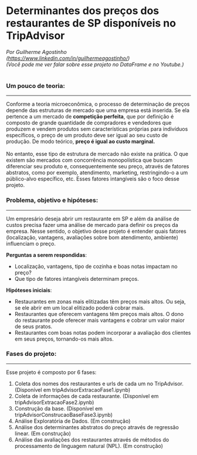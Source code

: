 # Determinantes dos preços dos restaurantes de SP disponíveis no TripAdvisor
*Por Guilherme Agostinho (https://www.linkedin.com/in/guilhermeagostinho/)*
<br>
*(Você pode me ver falar sobre esse projeto no DataFrame e no Youtube.)*
<br>
<br>
### Um pouco de teoria:
***
Conforme a teoria microeconômica, o processo de determinação de preços depende das estruturas de mercado que uma empresa está inserida. Se ela pertence a um mercado de **competição perfeita**, que por definição é composto de grande quantidade de compradores e vendedores que produzem e vendem produtos sem características próprias para indivíduos específicos, o preço de um produto deve ser igual ao seu custo de produção. De modo teórico, **preço é igual ao custo marginal.**
<br><br>
No entanto, esse tipo de estrutura de mercado não existe na prática. O que existem são mercados com concorrência monopolística que buscam diferenciar seu produto e, consequentemente seu preço, através de fatores abstratos, como por exemplo, atendimento, marketing, restringindo-o a um público-alvo específico, etc. Esses fatores intangíveis são o foco desse projeto.

### Problema, objetivo e hipóteses:
***
Um empresário deseja abrir um restaurante em SP e além da análise de custos precisa fazer uma análise de mercado para definir os preços da empresa. Nesse sentido, o objetivo desse projeto é entender quais fatores (localização, vantagens, avaliações sobre bom atendimento, ambiente) influenciam o preço.

**Perguntas a serem respondidas**:
- Localização, vantagens, tipo de cozinha e boas notas impactam no preço?
- Que tipo de fatores intangíveis determinam preços.

**Hipóteses iniciais**:
- Restaurantes em zonas mais elitizadas têm preços mais altos. Ou seja, se ele abrir em um local elitizado poderá cobrar mais.
- Restaurantes que oferecem vantagens têm preços mais altos. O dono do restaurante pode oferecer mais vantagens e cobrar um valor maior de seus pratos.
- Restaurantes com boas notas podem incorporar a avaliação dos clientes em seus preços, tornando-os mais altos.

### Fases do projeto:
***
Esse projeto é composto por 6 fases:
1. Coleta dos nomes dos restaurantes e urls de cada um no TripAdvisor. (Disponível em tripAdvisorExtracaoFase1.ipynb)
2. Coleta de informações de cada restaurante. (Disponível em tripAdvisorExtracaoFase2.ipynb)
3. Construção da base. (Disponível em tripAdvisorConstrucaoBaseFase3.ipynb)
4. Análise Exploratória de Dados. (Em construção)
5. Análise dos determinantes abstratos do preço através de regressão linear. (Em construção)
6. Análise das avaliações dos restaurantes através de métodos do processamento de linguagem natural (NPL). (Em construção)
